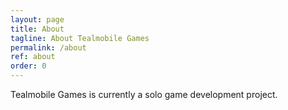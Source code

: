 ```yaml
---
layout: page
title: About
tagline: About Tealmobile Games
permalink: /about
ref: about
order: 0
---
```


Tealmobile Games is currently a solo game development project.

